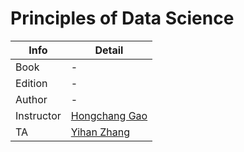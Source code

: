 # Principles of Data Science
| Info       | Detail                                      |
| ---------- | ------------------------------------------- |
| Book       | -                                           |
| Edition    | -                                           |
| Author     | -                                           |
| Instructor | [Hongchang Gao](mailto:tuo14379@temple.edu) |
| TA         | [Yihan Zhang](mailto:tuq54037@temple.edu)                                            |
